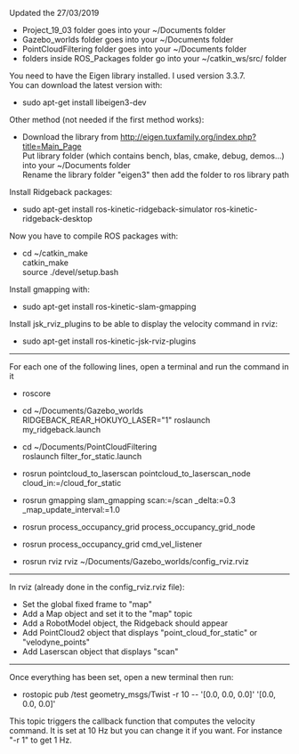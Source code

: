 Updated the 27/03/2019

- Project_19_03 folder goes into your ~/Documents folder
- Gazebo_worlds folder goes into your ~/Documents folder
- PointCloudFiltering folder goes into your ~/Documents folder
- folders inside ROS_Packages folder go into your ~/catkin_ws/src/ folder

You need to have the Eigen library installed. I used version 3.3.7.  
You can download the latest version with:
* sudo apt-get install libeigen3-dev

Other method (not needed if the first method works):
* Download the library from http://eigen.tuxfamily.org/index.php?title=Main_Page  
Put library folder (which contains bench, blas, cmake, debug, demos...) into your ~/Documents folder   
Rename the library folder "eigen3" then add the folder to ros library path

Install Ridgeback packages:  
* sudo apt-get install ros-kinetic-ridgeback-simulator ros-kinetic-ridgeback-desktop

Now you have to compile ROS packages with:  
* cd ~/catkin_make  
catkin_make  
source ./devel/setup.bash

Install gmapping with:  
* sudo apt-get install ros-kinetic-slam-gmapping

Install jsk_rviz_plugins to be able to display the velocity command in rviz:
* sudo apt-get install ros-kinetic-jsk-rviz-plugins

---

For each one of the following lines, open a terminal and run the command in it

* roscore

* cd ~/Documents/Gazebo_worlds  
RIDGEBACK_REAR_HOKUYO_LASER="1" roslaunch my_ridgeback.launch

* cd ~/Documents/PointCloudFiltering  
roslaunch filter_for_static.launch

* rosrun pointcloud_to_laserscan pointcloud_to_laserscan_node cloud_in:=/cloud_for_static

* rosrun gmapping slam_gmapping scan:=/scan _delta:=0.3 _map_update_interval:=1.0

* rosrun process_occupancy_grid process_occupancy_grid_node

* rosrun process_occupancy_grid cmd_vel_listener 

* rosrun rviz rviz ~/Documents/Gazebo_worlds/config_rviz.rviz

---

In rviz (already done in the config_rviz.rviz file):  
* Set the global fixed frame to "map"
* Add a Map object and set it to the "map" topic
* Add a RobotModel object, the Ridgeback should appear
* Add PointCloud2 object that displays "point_cloud_for_static" or "velodyne_points"
* Add Laserscan object that displays "scan"

---

Once everything has been set, open a new terminal then run:

* rostopic pub /test geometry_msgs/Twist -r 10 -- '[0.0, 0.0, 0.0]' '[0.0, 0.0, 0.0]'

This topic triggers the callback function that computes the velocity command. It is set at 10 Hz but you can change it if you want. For instance "-r 1" to get 1 Hz.
